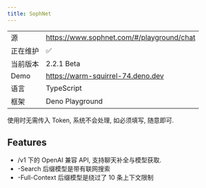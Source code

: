 ```yaml
---
title: SophNet
---
```


|  |  |
|--------------|--------------|
| 源 | <https://www.sophnet.com/#/playground/chat> |
| 正在维护 | ✅ |
| 当前版本 | 2.2.1 Beta |
| Demo | <https://warm-squirrel-74.deno.dev> |
| 语言 | TypeScript |
| 框架 | Deno Playground |

使用时无需传入 Token, 系统不会处理, 如必须填写, 随意即可.

## Features

- /v1 下的 OpenAI 兼容 API, 支持聊天补全与模型获取.
- -Search 后缀模型是带有联网搜索
- -Full-Context 后缀模型是绕过了 10 条上下文限制